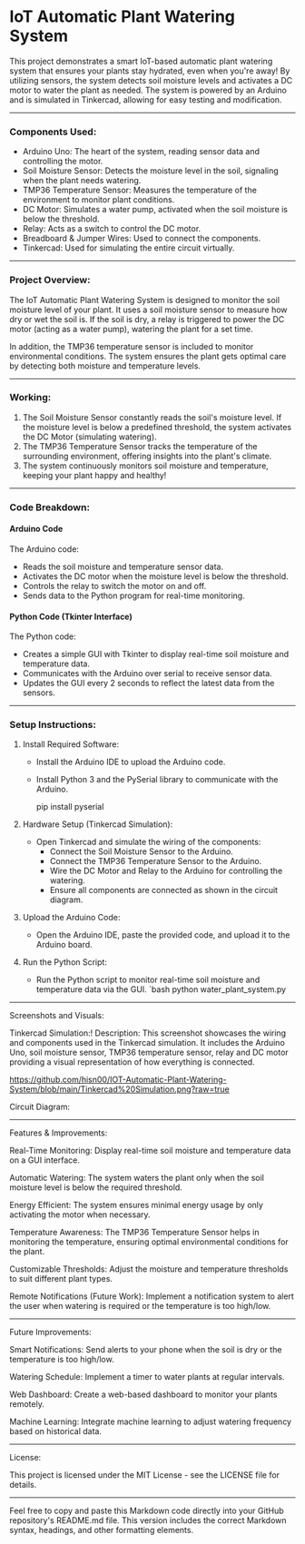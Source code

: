 # IoT Automatic Plant Watering System

This project demonstrates a smart IoT-based automatic plant watering system that ensures your plants stay hydrated, even when you're away! By utilizing sensors, the system detects soil moisture levels and activates a DC motor to water the plant as needed. The system is powered by an Arduino and is simulated in Tinkercad, allowing for easy testing and modification.

---

### Components Used:

- Arduino Uno: The heart of the system, reading sensor data and controlling the motor.
- Soil Moisture Sensor: Detects the moisture level in the soil, signaling when the plant needs watering.
- TMP36 Temperature Sensor: Measures the temperature of the environment to monitor plant conditions.
- DC Motor: Simulates a water pump, activated when the soil moisture is below the threshold.
- Relay: Acts as a switch to control the DC motor.
- Breadboard & Jumper Wires: Used to connect the components.
- Tinkercad: Used for simulating the entire circuit virtually.

---

### Project Overview:

The IoT Automatic Plant Watering System is designed to monitor the soil moisture level of your plant. It uses a soil moisture sensor to measure how dry or wet the soil is. If the soil is dry, a relay is triggered to power the DC motor (acting as a water pump), watering the plant for a set time.

In addition, the TMP36 temperature sensor is included to monitor environmental conditions. The system ensures the plant gets optimal care by detecting both moisture and temperature levels.

---

### Working:

1. The Soil Moisture Sensor constantly reads the soil's moisture level. If the moisture level is below a predefined threshold, the system activates the DC Motor (simulating watering).
2. The TMP36 Temperature Sensor tracks the temperature of the surrounding environment, offering insights into the plant's climate.
3. The system continuously monitors soil moisture and temperature, keeping your plant happy and healthy!

---

### Code Breakdown:

#### Arduino Code
The Arduino code:
- Reads the soil moisture and temperature sensor data.
- Activates the DC motor when the moisture level is below the threshold.
- Controls the relay to switch the motor on and off.
- Sends data to the Python program for real-time monitoring.

#### Python Code (Tkinter Interface)
The Python code:
- Creates a simple GUI with Tkinter to display real-time soil moisture and temperature data.
- Communicates with the Arduino over serial to receive sensor data.
- Updates the GUI every 2 seconds to reflect the latest data from the sensors.

---

### Setup Instructions:

1. Install Required Software:
   - Install the Arduino IDE to upload the Arduino code.
   - Install Python 3 and the PySerial library to communicate with the Arduino.
    
     pip install pyserial
     
2. Hardware Setup (Tinkercad Simulation):
   - Open Tinkercad and simulate the wiring of the components:
     - Connect the Soil Moisture Sensor to the Arduino.
     - Connect the TMP36 Temperature Sensor to the Arduino.
     - Wire the DC Motor and Relay to the Arduino for controlling the watering.
     - Ensure all components are connected as shown in the circuit diagram.

3. Upload the Arduino Code:
   - Open the Arduino IDE, paste the provided code, and upload it to the Arduino board.

4. Run the Python Script:
   - Run the Python script to monitor real-time soil moisture and temperature data via the GUI.
   `bash
   python water_plant_system.py


---

Screenshots and Visuals:

Tinkercad Simulation:! Description: This screenshot showcases the wiring and components used in the Tinkercad simulation. It includes the Arduino Uno, soil moisture sensor, TMP36 temperature sensor, relay and DC motor providing a visual representation of how everything is connected.

https://github.com/hisn00/IOT-Automatic-Plant-Watering-System/blob/main/Tinkercad%20Simulation.png?raw=true



Circuit Diagram:




---

Features & Improvements:

Real-Time Monitoring: Display real-time soil moisture and temperature data on a GUI interface.

Automatic Watering: The system waters the plant only when the soil moisture level is below the required threshold.

Energy Efficient: The system ensures minimal energy usage by only activating the motor when necessary.

Temperature Awareness: The TMP36 Temperature Sensor helps in monitoring the temperature, ensuring optimal environmental conditions for the plant.

Customizable Thresholds: Adjust the moisture and temperature thresholds to suit different plant types.

Remote Notifications (Future Work): Implement a notification system to alert the user when watering is required or the temperature is too high/low.



---

Future Improvements:

Smart Notifications: Send alerts to your phone when the soil is dry or the temperature is too high/low.

Watering Schedule: Implement a timer to water plants at regular intervals.

Web Dashboard: Create a web-based dashboard to monitor your plants remotely.

Machine Learning: Integrate machine learning to adjust watering frequency based on historical data.



---

License:

This project is licensed under the MIT License - see the LICENSE file for details.

---

Feel free to copy and paste this Markdown code directly into your GitHub repository's README.md file. This version includes the correct Markdown syntax, headings, and other formatting elements.
